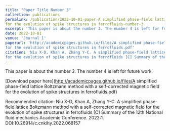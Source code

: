 ```yaml
---
title: "Paper Title Number 3"
collection: publications
permalink: /publication/2022-10-01-paper-A simplified phase-field lattice Boltzmann method with a self-corrected magnetic field
for the evolution of spike structures in ferrofluids-number-3
excerpt: 'This paper is about the number 3. The number 4 is left for future work.'
date: 2022-10-01
venue: 'Journal 1'
paperurl: 'http://academicpages.github.io/files/A simplified phase-field lattice Boltzmann method with a self-corrected magnetic field
for the evolution of spike structures in ferrofluids.pdf'
citation: 'Niu X-D, Khan A, Zhang Y-C. A simplified phase-field lattice Boltzmann method with a self-corrected magnetic field
for the evolution of spike structures in ferrofluids [C] Summary of the 12th National fluid mechanics Academic Conference. 2022:1. DOI:10.26914/c.cnkihy.2022.068157'
---
```

This paper is about the number 3. The number 4 is left for future work.

[Download paper here](http://academicpages.github.io/files/A simplified phase-field lattice Boltzmann method with a self-corrected magnetic field
for the evolution of spike structures in ferrofluids.pdf)

Recommended citation: Niu X-D, Khan A, Zhang Y-C. A simplified phase-field lattice Boltzmann method with a self-corrected magnetic field
for the evolution of spike structures in ferrofluids [C] Summary of the 12th National fluid mechanics Academic Conference. 2022:1. DOI:10.26914/c.cnkihy.2022.068157
